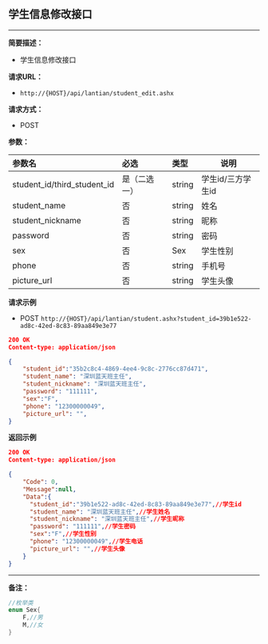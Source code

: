 ## 学生信息修改接口
--------------------

**简要描述：** 

- 学生信息修改接口

**请求URL：** 
- `http://{HOST}/api/lantian/student_edit.ashx`
  
**请求方式：**
- POST

**参数：** 

|参数名|必选|类型|说明|
|:----    |:---|:----- |-----   |
|student_id/third_student_id    |是（二选一）  |string |学生id/三方学生id   |
|student_name    |否  |string |姓名   |
|student_nickname    |否  |string |昵称   |
|password    |否  |string |密码   |
|sex    |否  |Sex |学生性别   |
|phone    |否  |string |手机号   |
|picture_url    |否  |string |学生头像   |

**请求示例**

- POST `http://{HOST}/api/lantian/student.ashx?student_id=39b1e522-ad8c-42ed-8c83-89aa849e3e77`

``` json
200 OK
Content-type: application/json

{
    "student_id":"35b2c8c4-4869-4ee4-9c8c-2776cc87d471",
    "student_name": "深圳蓝天班主任",
    "student_nickname": "深圳蓝天班主任",
    "password": "111111",
    "sex":"F",
    "phone": "12300000049",
    "picture_url": "",
}
```

**返回示例**

``` json
200 OK
Content-type: application/json

{
    "Code": 0,
    "Message":null,
    "Data":{
      "student_id":"39b1e522-ad8c-42ed-8c83-89aa849e3e77",//学生id
      "student_name": "深圳蓝天班主任",//学生姓名
      "student_nickname": "深圳蓝天班主任",//学生昵称
      "password": "111111",//学生密码
      "sex":"F",//学生性别
      "phone": "12300000049",//学生电话
      "picture_url": "",//学生头像
    }
}
```

---

**备注：** 
``` csharp
//枚举类
enum Sex{
    F,//男
    M,//女
}
```